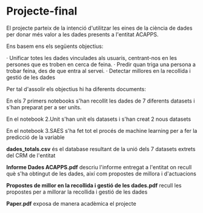 # Projecte-final

El projecte parteix de la intenció d'utilitzar les eines de la ciència de dades per donar més valor a les dades presents a l'entitat ACAPPS.

Ens basem ens els següents objectius:

·	Unificar totes les dades vinculades als usuaris, centrant-nos en les persones que es troben en cerca de feina.
·	Predir quan triga una persona a trobar feina, des de que entra al servei. 
·	Detectar millores en la recollida i gestió de les dades

Per tal d'assolir els objectius hi ha diferents documents:

En els 7 primers notebooks s'han recollit les dades de 7 diferents datasets i s'han preparat per a ser units.

En el notebook 2.Unit s'han unit els datasets i s'han creat 2 nous datasets

En el notebook 3.SAES s'ha fet tot el procés de machine learning per a fer la predicció de la variable

**dades_totals.csv** és el database resultant de la unió dels 7 datasets extrets del CRM de l'entitat

**Informe Dades ACAPPS.pdf** descriu l'informe entregat a l'entitat on recull què s'ha obtingut de les dades, així com propostes de millora i d'actuacions

**Propostes de millor en la recollida i gestió de les dades.pdf** recull les propostes per a millorar la recollida i gestió de les dades

**Paper.pdf** exposa de manera acadèmica el projecte
